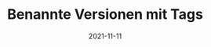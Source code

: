 ---
title: "Benannte Versionen mit Tags"
linkTitle: Tags
type: book
date: '2021-11-11'
tags:
- Git
- MVHS
weight: 100
draft: true
---